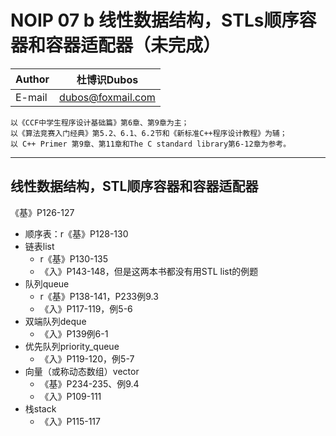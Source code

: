 NOIP 07 b 线性数据结构，STLs顺序容器和容器适配器（未完成）  
======

|Author|杜博识Dubos|
|---|---|
|E-mail|dubos@foxmail.com|

	以《CCF中学生程序设计基础篇》第6章、第9章为主；
	以《算法竞赛入门经典》第5.2、6.1、6.2节和《新标准C++程序设计教程》为辅；
	以 C++ Primer 第9章、第11章和The C standard library第6-12章为参考。  
------  

## 线性数据结构，STL顺序容器和容器适配器
《基》P126-127  
* 顺序表：r《基》P128-130 
* 链表list
	* r《基》P130-135 
	* 《入》P143-148，但是这两本书都没有用STL list的例题
* 队列queue
	* r《基》P138-141，P233例9.3
	* 《入》P117-119，例5-6 
* 双端队列deque
	* 《入》P139例6-1
* 优先队列priority_queue
	* 《入》P119-120，例5-7 
* 向量（或称动态数组）vector
	* 《基》P234-235、例9.4
	* 《入》P109-111
* 栈stack
	* 《入》P115-117
